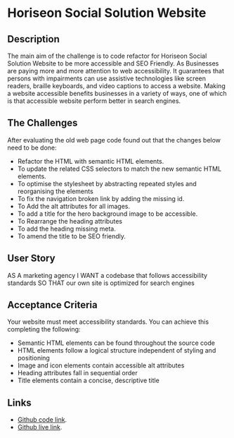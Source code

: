 # Horiseon Social Solution Website

## Description
The main aim of the challenge is to code refactor for Horiseon Social Solution Website to be more accessible and SEO Friendly. As Businesses are paying more and more attention to web accessibility. It guarantees that persons with impairments can use assistive technologies like screen readers, braille keyboards, and video captions to access a website. Making a website accessible benefits businesses in a variety of ways, one of which is that accessible website perform better in search engines. 

## The Challenges
After evaluating the old web page code found out that the changes below need to be done:

- Refactor the HTML with semantic HTML elements.
- To update the related CSS selectors to match the new semantic HTML elements.
- To optimise the stylesheet by abstracting repeated styles and reorganising the elements
- To fix the navigation broken link by adding the missing id.
- To Add the alt attributes for all images.
- To add a title for the hero background image to be accessible.
- To Rearrange the heading attributes
- To add the heading missing meta.
- To amend the title to be SEO friendly.

## User Story
AS A marketing agency
I WANT a codebase that follows accessibility standards
SO THAT our own site is optimized for search engines

## Acceptance Criteria
Your website must meet accessibility standards. You can achieve this completing the following:

- Semantic HTML elements can be found throughout the source code
- HTML elements follow a logical structure independent of styling and positioning
- Image and icon elements contain accessible alt attributes
- Heading attributes fall in sequential order
- Title elements contain a concise, descriptive title

## Links
- [Github code link](https://github.com/EmadSaeed2/challenge_01).
- [Github live link](https://emadsaeed2.github.io/challenge_01/).
